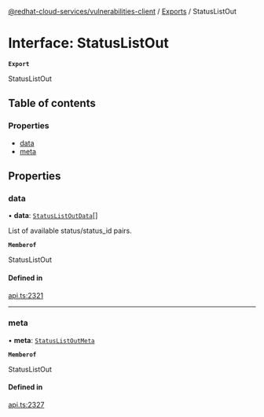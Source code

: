 [@redhat-cloud-services/vulnerabilities-client](../README.md) / [Exports](../modules.md) / StatusListOut

# Interface: StatusListOut

**`Export`**

StatusListOut

## Table of contents

### Properties

- [data](StatusListOut.md#data)
- [meta](StatusListOut.md#meta)

## Properties

### data

• **data**: [`StatusListOutData`](StatusListOutData.md)[]

List of available status/status_id pairs.

**`Memberof`**

StatusListOut

#### Defined in

[api.ts:2321](https://github.com/RedHatInsights/javascript-clients/blob/main/packages/vulnerabilities/git-api/api.ts#L2321)

___

### meta

• **meta**: [`StatusListOutMeta`](StatusListOutMeta.md)

**`Memberof`**

StatusListOut

#### Defined in

[api.ts:2327](https://github.com/RedHatInsights/javascript-clients/blob/main/packages/vulnerabilities/git-api/api.ts#L2327)
